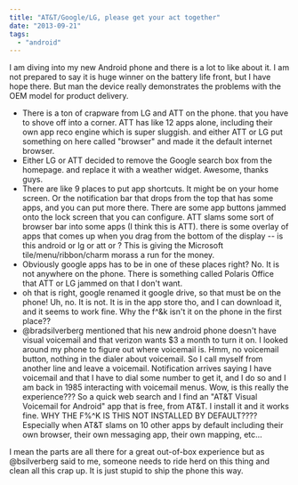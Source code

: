 ```yaml
---
title: "AT&T/Google/LG, please get your act together"
date: "2013-09-21"
tags: 
  - "android"
---
```


I am diving into my new Android phone and there is a lot to like about it. I am not prepared to say it is huge winner on the battery life front, but I have hope there. But man the device really demonstrates the problems with the OEM model for product delivery.

- There is a ton of crapware from LG and ATT on the phone. that you have to shove off into a corner. ATT has like 12 apps alone, including their own app reco engine which is super sluggish. and either ATT or LG put something on here called "browser" and made it the default internet browser.
- Either LG or ATT decided to remove the Google search box from the homepage. and replace it with a weather widget. Awesome, thanks guys.
- There are like 9 places to put app shortcuts. It might be on your home screen. Or the notification bar that drops from the top that has some apps, and you can put more there. There are some app buttons jammed onto the lock screen that you can configure. ATT slams some sort of browser bar into some apps (I think this is ATT). there is some overlay of apps that comes up when you drag from the bottom of the display -- is this android or lg or att or ? This is giving the Microsoft tile/menu/ribbon/charm morass a run for the money.
- Obviously google apps has to be in one of these places right? No. It is not anywhere on the phone. There is something called Polaris Office that ATT or LG jammed on that I don't want.
- oh that is right, google renamed it google drive, so that must be on the phone! Uh, no. It is not. It is in the app store tho, and I can download it, and it seems to work fine. Why the f^&k isn't it on the phone in the first place??
- @bradsilverberg mentioned that his new android phone doesn't have visual voicemail and that verizon wants $3 a month to turn it on. I looked around my phone to figure out where voicemail is. Hmm, no voicemail button, nothing in the dialer about voicemail. So I call myself from another line and leave a voicemail. Notification arrives saying I have voicemail and that I have to dial some number to get it, and I do so and I am back in 1985 interacting with voicemail menus. Wow, is this really the experience??? So a quick web search and I find an "AT&T Visual Voicemail for Android" app that is free, from AT&T. I install it and it works fine. WHY THE F%^K IS THIS NOT INSTALLED BY DEFAULT???? Especially when AT&T slams on 10 other apps by default including their own browser, their own messaging app, their own mapping, etc…

I mean the parts are all there for a great out-of-box experience but as @bsilverberg said to me, someone needs to ride herd on this thing and clean all this crap up. It is just stupid to ship the phone this way.
